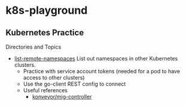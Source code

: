 # k8s-playground

## Kubernetes Practice

Directories and Topics

- [list-remote-namespaces](list-remote-namespaces) List out namespaces in other Kubernetes clusters.
  - Practice with service account tokens (needed for a pod to have access to other clusters)
  - Use the go-client REST config to connect
  - Useful references
    - [konveyor/mig-controller](https://github.com/konveyor/mig-controller/blob/5ab8db550971b69cb772e2700e8213022b51bdfd/pkg/apis/migration/v1alpha1/migcluster_types.go#L258)
